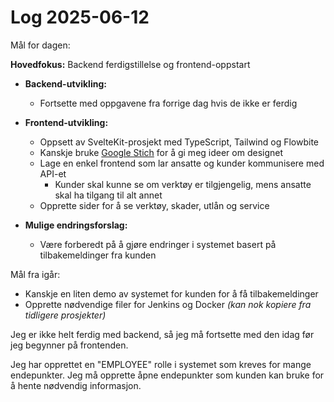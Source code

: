 # Log 2025-06-12

Mål for dagen:

**Hovedfokus:** Backend ferdigstillelse og frontend-oppstart

- **Backend-utvikling:**
  - Fortsette med oppgavene fra forrige dag hvis de ikke er ferdig

- **Frontend-utvikling:**
  - Oppsett av SvelteKit-prosjekt med TypeScript, Tailwind og Flowbite
  - Kanskje bruke [Google Stich](https://stitch.withgoogle.com/) for å gi meg ideer om designet
  - Lage en enkel frontend som lar ansatte og kunder kommunisere med API-et
    - Kunder skal kunne se om verktøy er tilgjengelig, mens ansatte skal ha tilgang til alt annet
  - Opprette sider for å se verktøy, skader, utlån og service

- **Mulige endringsforslag:**
  - Være forberedt på å gjøre endringer i systemet basert på tilbakemeldinger fra kunden

Mål fra igår:

- Kanskje en liten demo av systemet for kunden for å få tilbakemeldinger
- Opprette nødvendige filer for Jenkins og Docker *(kan nok kopiere fra tidligere prosjekter)*

Jeg er ikke helt ferdig med backend, så jeg må fortsette med den idag før jeg begynner på frontenden.

Jeg har opprettet en "EMPLOYEE" rolle i systemet som kreves for mange endepunkter. Jeg må opprette åpne endepunkter som kunden kan bruke for å hente nødvendig informasjon.
